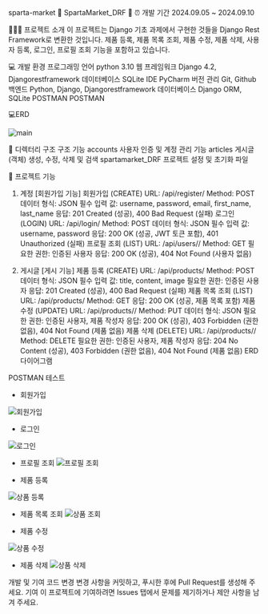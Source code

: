 sparta-market
🪷 SpartaMarket_DRF 🪷
⏰ 개발 기간
2024.09.05 ~ 2024.09.10

👩🏻‍💻 프로젝트 소개
이 프로젝트는 Django 기초 과제에서 구현한 것들을 Django Rest Framework로 변환한 것입니다. 제품 등록, 제품 목록 조회, 제품 수정, 제품 삭제, 사용자 등록, 로그인, 프로필 조회 기능을 포함하고 있습니다.

💻 개발 환경
프로그래밍 언어   python 3.10
웹 프레임워크   Django 4.2, Djangorestframework
데이터베이스   SQLite
IDE   PyCharm
버전 관리   Git, Github
백엔드   Python, Django, Djangorestframework
데이터베이스   Django ORM, SQLite
POSTMAN   POSTMAN

💻ERD

![main](https://github.com/user-attachments/assets/878d04c1-a448-4cbb-ad77-ee2cf25171c3)

🧬 디렉터리 구조
구조   기능
accounts   사용자 인증 및 계정 관리 기능
articles   게시글(객체) 생성, 수정, 삭제 및 검색
spartamarket_DRF   프로젝트 설정 및 초기화 파일

📌 프로젝트 기능
1. 계정 [회원가입 기능]
회원가입 (CREATE)
URL: /api/register/
Method: POST
데이터 형식: JSON
필수 입력 값: username, password, email, first_name, last_name
응답: 201 Created (성공), 400 Bad Request (실패)
로그인 (LOGIN)
URL: /api/login/
Method: POST
데이터 형식: JSON
필수 입력 값: username, password
응답: 200 OK (성공, JWT 토큰 포함), 401 Unauthorized (실패)
프로필 조회 (LIST)
URL: /api/users/<username>/
Method: GET
필요한 권한: 인증된 사용자
응답: 200 OK (성공), 404 Not Found (사용자 없음)
  
2. 게시글 [게시 기능]
제품 등록 (CREATE)
URL: /api/products/
Method: POST
데이터 형식: JSON
필수 입력 값: title, content, image
필요한 권한: 인증된 사용자
응답: 201 Created (성공), 400 Bad Request (실패)
제품 목록 조회 (LIST)
URL: /api/products/
Method: GET
응답: 200 OK (성공, 제품 목록 포함)
제품 수정 (UPDATE)
URL: /api/products/<pk>/
Method: PUT
데이터 형식: JSON
필요한 권한: 인증된 사용자, 제품 작성자
응답: 200 OK (성공), 403 Forbidden (권한 없음), 404 Not Found (제품 없음)
제품 삭제 (DELETE)
URL: /api/products/<pk>/
Method: DELETE
필요한 권한: 인증된 사용자, 제품 작성자
응답: 204 No Content (성공), 403 Forbidden (권한 없음), 404 Not Found (제품 없음)
ERD 다이어그램


POSTMAN 테스트
- 회원가입

![회원가입](https://github.com/user-attachments/assets/fdf990e4-af77-433a-b80a-bdc71f5a4b3e)

- 로그인

![로그인](https://github.com/user-attachments/assets/47ad2a21-081b-46a0-9142-4c3f2d587179)

- 프로필 조회
![프로필 조회](https://github.com/user-attachments/assets/35a937a8-9b76-4257-943e-0496fe8c4259)


- 제품 등록

![상품 등록](https://github.com/user-attachments/assets/32201773-6225-40f7-bd47-0f2f4c77451c)

- 제품 목록 조회
![상품 조회](https://github.com/user-attachments/assets/243d3900-6d05-4575-9f14-15f8e07d9fab)


- 제품 수정

![상품 수정](https://github.com/user-attachments/assets/f5426ec1-4085-4a38-8e15-c50fe9fdaa67)

- 제품 삭제
![상품 삭제](https://github.com/user-attachments/assets/8e26bb21-48b9-4c7e-b925-21b5ca4f465f)


개발 및 기여
코드 변경
변경 사항을 커밋하고, 푸시한 후에 Pull Request를 생성해 주세요.
기여
이 프로젝트에 기여하려면 Issues 탭에서 문제를 제기하거나 제안 사항을 남겨 주세요.
